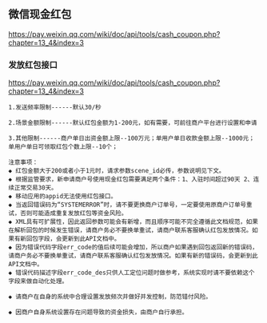 
## 微信现金红包
https://pay.weixin.qq.com/wiki/doc/api/tools/cash_coupon.php?chapter=13_4&index=3

### 发放红包接口
https://pay.weixin.qq.com/wiki/doc/api/tools/cash_coupon.php?chapter=13_4&index=3
```
1.发送频率限制------默认30/秒

2.场景金额限制------默认红包金额为1-200元，如有需要，可前往商户平台进行设置和申请

3.其他限制------商户单日出资金额上限--100万元；单用户单日收款金额上限--1000元；单用户单日可领取红包个数上限--10个；

注意事项：
◆ 红包金额大于200或者小于1元时，请求参数scene_id必传，参数说明见下文。
◆ 根据监管要求，新申请商户号使用现金红包需要满足两个条件：1、入驻时间超过90天 2、连续正常交易30天。
◆ 移动应用的appid无法使用红包接口。
◆ 当返回错误码为“SYSTEMERROR”时，请不要更换商户订单号，一定要使用原商户订单号重试，否则可能造成重复发放红包等资金风险。
◆ XML具有可扩展性，因此返回参数可能会有新增，而且顺序可能不完全遵循此文档规范，如果在解析回包的时候发生错误，请商户务必不要换单重试，请商户联系客服确认红包发放情况。如果有新回包字段，会更新到此API文档中。
◆ 因为错误代码字段err_code的值后续可能会增加，所以商户如果遇到回包返回新的错误码，请商户务必不要换单重试，请商户联系客服确认红包发放情况。如果有新的错误码，会更新到此API文档中。
◆ 错误代码描述字段err_code_des只供人工定位问题时做参考，系统实现时请不要依赖这个字段来做自动化处理。

◆ 请商户在自身的系统中合理设置发放频次并做好并发控制，防范错付风险。

◆ 因商户自身系统设置存在问题导致的资金损失，由商户自行承担。
```